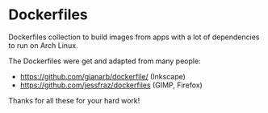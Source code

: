# Dockerfiles
Dockerfiles collection to build images from apps with a lot of dependencies to run on Arch Linux.

The Dockerfiles were get and adapted from many people:
* https://github.com/gianarb/dockerfile/ (Inkscape)
* https://github.com/jessfraz/dockerfiles (GIMP, Firefox)

Thanks for all these for your hard work!
